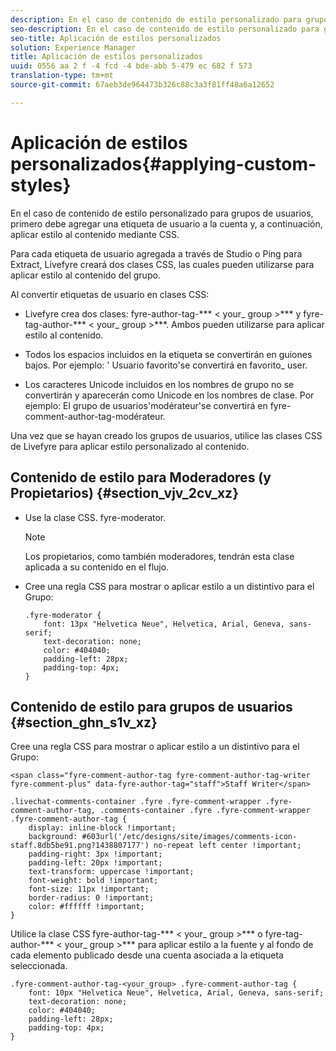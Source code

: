 ```yaml
---
description: En el caso de contenido de estilo personalizado para grupos de usuarios, primero debe agregar una etiqueta de usuario a la cuenta y, a continuación, aplicar estilo al contenido mediante CSS.
seo-description: En el caso de contenido de estilo personalizado para grupos de usuarios, primero debe agregar una etiqueta de usuario a la cuenta y, a continuación, aplicar estilo al contenido mediante CSS.
seo-title: Aplicación de estilos personalizados
solution: Experience Manager
title: Aplicación de estilos personalizados
uuid: 0556 aa 2 f -4 fcd -4 bde-abb 5-479 ec 682 f 573
translation-type: tm+mt
source-git-commit: 67aeb3de964473b326c88c3a3f81ff48a6a12652

---
```



# Aplicación de estilos personalizados{#applying-custom-styles}

En el caso de contenido de estilo personalizado para grupos de usuarios, primero debe agregar una etiqueta de usuario a la cuenta y, a continuación, aplicar estilo al contenido mediante CSS.

Para cada etiqueta de usuario agregada a través de Studio o Ping para Extract, Livefyre creará dos clases CSS, las cuales pueden utilizarse para aplicar estilo al contenido del grupo.

Al convertir etiquetas de usuario en clases CSS:

* Livefyre crea dos clases: fyre-author-tag-*** &lt; your_ group &gt;*** y fyre-tag-author-*** &lt; your_ group &gt;***. Ambos pueden utilizarse para aplicar estilo al contenido.

* Todos los espacios incluidos en la etiqueta se convertirán en guiones bajos. Por ejemplo: &#39; Usuario favorito&#39;se convertirá en favorito_ user.
* Los caracteres Unicode incluidos en los nombres de grupo no se convertirán y aparecerán como Unicode en los nombres de clase. Por ejemplo: El grupo de usuarios&#39;modérateur&#39;se convertirá en fyre-comment-author-tag-modérateur.

Una vez que se hayan creado los grupos de usuarios, utilice las clases CSS de Livefyre para aplicar estilo personalizado al contenido.

## Contenido de estilo para Moderadores (y Propietarios) {#section_vjv_2cv_xz}

* Use la clase CSS. fyre-moderator.

   >[!NOTE]
   >
   >Los propietarios, como también moderadores, tendrán esta clase aplicada a su contenido en el flujo.

* Cree una regla CSS para mostrar o aplicar estilo a un distintivo para el Grupo:

   ```
   .fyre-moderator { 
       font: 13px "Helvetica Neue", Helvetica, Arial, Geneva, sans-serif; 
       text-decoration: none; 
       color: #404040; 
       padding-left: 28px; 
       padding-top: 4px; 
   }
   ```

## Contenido de estilo para grupos de usuarios {#section_ghn_s1v_xz}

Cree una regla CSS para mostrar o aplicar estilo a un distintivo para el Grupo:

```
<span class="fyre-comment-author-tag fyre-comment-author-tag-writer fyre-comment-plus" data-fyre-author-tag="staff">Staff Writer</span>
```

```
.livechat-comments-container .fyre .fyre-comment-wrapper .fyre-comment-author-tag, .comments-container .fyre .fyre-comment-wrapper .fyre-comment-author-tag { 
    display: inline-block !important; 
    background: #603url('/etc/designs/site/images/comments-icon-staff.8db5be91.png?1438807177') no-repeat left center !important; 
    padding-right: 3px !important; 
    padding-left: 20px !important; 
    text-transform: uppercase !important; 
    font-weight: bold !important; 
    font-size: 11px !important; 
    border-radius: 0 !important; 
    color: #ffffff !important; 
}
```

Utilice la clase CSS fyre-author-tag-*** &lt; your_ group &gt;*** o fyre-tag-author-*** &lt; your_ group &gt;*** para aplicar estilo a la fuente y al fondo de cada elemento publicado desde una cuenta asociada a la etiqueta seleccionada.

```
.fyre-comment-author-tag-<your_group> .fyre-comment-author-tag { 
    font: 10px "Helvetica Neue", Helvetica, Arial, Geneva, sans-serif; 
    text-decoration: none; 
    color: #404040; 
    padding-left: 28px; 
    padding-top: 4px; 
}
```

